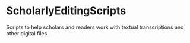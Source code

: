 ScholarlyEditingScripts
=======================

Scripts to help scholars and readers work with textual transcriptions and other digital files.
